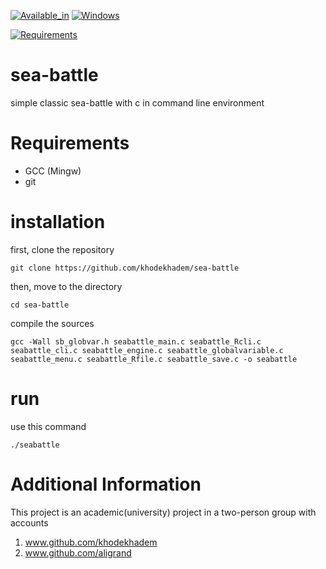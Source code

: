 
[![Available_in](https://img.shields.io/badge/-Available%20in-555)]()
[![Windows](https://img.shields.io/badge/-WINDOWS-blue)](https://www.microsoft.com/en-us/windows)



[![Requirements](https://img.shields.io/badge/Requirements-gcc%20%2F%20git-blue)]()



# sea-battle
simple classic sea-battle with c in command line environment

# Requirements
* GCC (Mingw)
* git

# installation
first, clone the repository

    git clone https://github.com/khodekhadem/sea-battle

then, move to the directory

    cd sea-battle

compile the sources

    gcc -Wall sb_globvar.h seabattle_main.c seabattle_Rcli.c seabattle_cli.c seabattle_engine.c seabattle_globalvariable.c seabattle_menu.c seabattle_Rfile.c seabattle_save.c -o seabattle

# run
use this command

    ./seabattle

# Additional Information
This project is an academic(university) project in a two-person group with accounts
1. www.github.com/khodekhadem
2. www.github.com/aligrand


